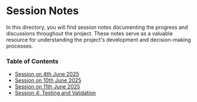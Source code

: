 # Session Notes
In this directory, you will find session notes documenting the progress and discussions throughout the project. These notes serve as a valuable resource for understanding the project's development and decision-making processes.
### Table of Contents
- [Session on 4th June 2025](https://github.com/plochoidysis-ojwege/Industrial-Panel-Design/blob/main/Documentation/Session%20notes/Session%20notes-4th%20june%202025.md)
- [Session on 10th June 2025](#session-2-design-review)
- [Session on 11th June 2025](#session-3-implementation-challenges)
- [Session 4: Testing and Validation](#session-4-testing-and-validation)
